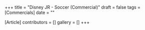 +++
title = "Disney JR - Soccer (Commercial)"
draft = false
tags = [Commercials]
date = ""

[Article]
contributors = []
gallery = []
+++